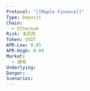 ```yaml
---
Protocol: "[[Maple Finance]]"
Type: Deposit
Chain:
  - Ethereum
Risk: 无风险
Token: USDT
APR-Low: 0.05
APR-High: 0.09
Market:
  - 通用
Underlying: 
Danger: 
Scenarios:
---
```

